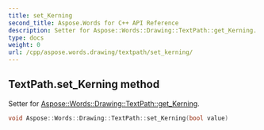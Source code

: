 ```yaml
---
title: set_Kerning
second_title: Aspose.Words for C++ API Reference
description: Setter for Aspose::Words::Drawing::TextPath::get_Kerning. 
type: docs
weight: 0
url: /cpp/aspose.words.drawing/textpath/set_kerning/
---
```

## TextPath.set_Kerning method


Setter for [Aspose::Words::Drawing::TextPath::get_Kerning](./get_kerning/).

```cpp
void Aspose::Words::Drawing::TextPath::set_Kerning(bool value)
```

